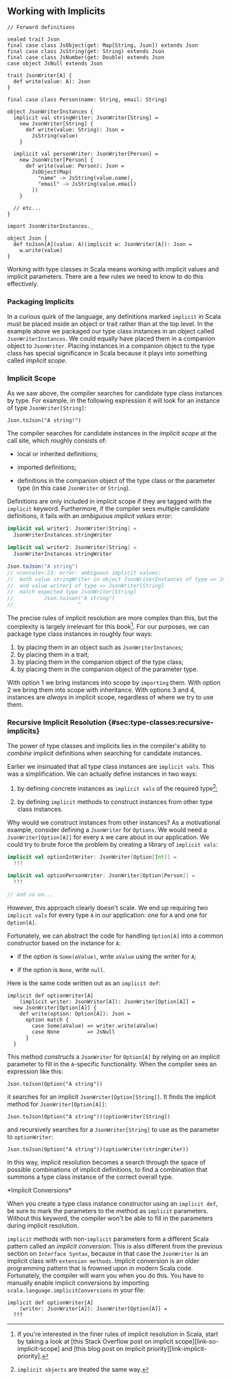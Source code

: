 ## Working with Implicits

```tut:book:invisible
// Forward definitions

sealed trait Json
final case class JsObject(get: Map[String, Json]) extends Json
final case class JsString(get: String) extends Json
final case class JsNumber(get: Double) extends Json
case object JsNull extends Json

trait JsonWriter[A] {
  def write(value: A): Json
}

final case class Person(name: String, email: String)

object JsonWriterInstances {
  implicit val stringWriter: JsonWriter[String] =
    new JsonWriter[String] {
      def write(value: String): Json =
        JsString(value)
    }

  implicit val personWriter: JsonWriter[Person] =
    new JsonWriter[Person] {
      def write(value: Person): Json =
        JsObject(Map(
          "name" -> JsString(value.name),
          "email" -> JsString(value.email)
        ))
    }

  // etc...
}

import JsonWriterInstances._

object Json {
  def toJson[A](value: A)(implicit w: JsonWriter[A]): Json =
    w.write(value)
}
```

Working with type classes in Scala means
working with implicit values and implicit parameters.
There are a few rules we need to know to do this effectively.

### Packaging Implicits

In a curious quirk of the language,
any definitions marked `implicit` in Scala must be placed
inside an object or trait rather than at the top level.
In the example above we packaged our type class instances
in an object called `JsonWriterInstances`.
We could equally have placed them
in a companion object to `JsonWriter`.
Placing instances in a companion object
to the type class has special significance in Scala
because it plays into something called *implicit scope*.

### Implicit Scope

As we saw above, the compiler searches
for candidate type class instances by type.
For example, in the following expression
it will look for an instance of type
`JsonWriter[String]`:

```tut:book:silent
Json.toJson("A string!")
```

The compiler searches for candidate instances
in the *implicit scope* at the call site,
which roughly consists of:

- local or inherited definitions;

- imported definitions;

- definitions in the companion object
  of the type class or the parameter type
  (in this case `JsonWriter` or `String`).

Definitions are only included in implicit scope
if they are tagged with the `implicit` keyword.
Furthermore, if the compiler sees multiple candidate definitions,
it fails with an *ambiguous implicit values* error:

```scala
implicit val writer1: JsonWriter[String] =
  JsonWriterInstances.stringWriter

implicit val writer2: JsonWriter[String] =
  JsonWriterInstances.stringWriter

Json.toJson("A string")
// <console>:23: error: ambiguous implicit values:
//  both value stringWriter in object JsonWriterInstances of type => JsonWriter[String]
//  and value writer1 of type => JsonWriter[String]
//  match expected type JsonWriter[String]
//          Json.toJson("A string")
//                     ^
```

The precise rules of implicit resolution are more complex than this,
but the complexity is largely irrelevant for this book[^implicit-search].
For our purposes, we can package type class instances in roughly four ways:

1. by placing them in an object such as `JsonWriterInstances`;
2. by placing them in a trait;
3. by placing them in the companion object of the type class;
4. by placing them in the companion object of the parameter type.

With option 1 we bring instances into scope by `importing` them.
With option 2 we bring them into scope with inheritance.
With options 3 and 4, instances are *always* in implicit scope,
regardless of where we try to use them.

[^implicit-search]: If you're interested in the finer rules of implicit resolution in Scala,
start by taking a look at [this Stack Overflow post on implicit scope][link-so-implicit-scope]
and [this blog post on implicit priority][link-implicit-priority].

### Recursive Implicit Resolution {#sec:type-classes:recursive-implicits}

The power of type classes and implicits lies in
the compiler's ability to *combine* implicit definitions
when searching for candidate instances.

Earlier we insinuated that all type class instances
are `implicit vals`. This was a simplification.
We can actually define instances in two ways:

1. by defining concrete instances as
   `implicit vals` of the required type[^implicit-objects];

2. by defining `implicit` methods to
   construct instances from other type class instances.

[^implicit-objects]: `implicit objects` are treated the same way.

Why would we construct instances from other instances?
As a motivational example,
consider defining a `JsonWriter` for `Options`.
We would need a `JsonWriter[Option[A]]`
for every `A` we care about in our application.
We could try to brute force the problem by creating
a library of `implicit vals`:

```scala
implicit val optionIntWriter: JsonWriter[Option[Int]] =
  ???

implicit val optionPersonWriter: JsonWriter[Option[Person]] =
  ???

// and so on...
```

However, this approach clearly doesn't scale.
We end up requiring two `implicit vals`
for every type `A` in our application:
one for `A` and one for `Option[A]`.

Fortunately, we can abstract the code for handling `Option[A]`
into a common constructor based on the instance for `A`:

- if the option is `Some(aValue)`,
  write `aValue` using the writer for `A`;

- if the option is `None`, write `null`.

Here is the same code written out as an `implicit def`:

```tut:book:silent
implicit def optionWriter[A]
    (implicit writer: JsonWriter[A]): JsonWriter[Option[A]] =
  new JsonWriter[Option[A]] {
    def write(option: Option[A]): Json =
      option match {
        case Some(aValue) => writer.write(aValue)
        case None         => JsNull
      }
  }
```

This method *constructs* a `JsonWriter` for `Option[A]` by
relying on an implicit parameter to
fill in the `A`-specific functionality.
When the compiler sees an expression like this:

```tut:book:silent
Json.toJson(Option("A string"))
```

it searches for an implicit `JsonWriter[Option[String]]`.
It finds the implicit method for `JsonWriter[Option[A]]`:

```tut:book:silent
Json.toJson(Option("A string"))(optionWriter[String])
```

and recursively searches for a `JsonWriter[String]`
to use as the parameter to `optionWriter`:

```tut:book:silent
Json.toJson(Option("A string"))(optionWriter(stringWriter))
```

In this way, implicit resolution becomes
a search through the space of possible combinations
of implicit definitions, to find
a combination that summons a type class instance
of the correct overall type.

<div class="callout callout-warning">
*Implicit Conversions*

When you create a type class instance constructor
using an `implicit def`,
be sure to mark the parameters to the method
as `implicit` parameters.
Without this keyword, the compiler won't be able to
fill in the parameters during implicit resolution.

`implicit` methods with non-`implicit` parameters
form a different Scala pattern called an *implicit conversion*. 
This is also different from the previous section on `Interface Syntax`, 
because in that case the `JsonWriter` is an implicit class with `extension methods`. 
Implicit conversion is an older programming pattern
that is frowned upon in modern Scala code.
Fortunately, the compiler will warn you when you do this.
You have to manually enable implicit conversions
by importing `scala.language.implicitConversions` in your file:

```tut:book:fail
implicit def optionWriter[A]
    (writer: JsonWriter[A]): JsonWriter[Option[A]] =
  ???
```
</div>
